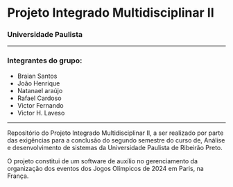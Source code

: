 # Projeto Integrado Multidisciplinar II

### Universidade Paulista

---

### Integrantes do grupo:

- Braian Santos
- João Henrique
- Natanael araújo
- Rafael Cardoso
- Victor Fernando
- Victor H. Laveso

---

Repositório do Projeto Integrado Multidisciplinar II, a ser realizado por parte das exigências para a conclusão do segundo semestre do curso de, Análise e desenvolvimento de sistemas da Universidade Paulista de Ribeirão Preto. 

O projeto constitui de um software de auxílio no gerenciamento da organização dos eventos dos Jogos Olímpicos de 2024 em Paris, na França.
